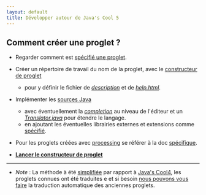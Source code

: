```yaml
---
layout: default
title: Développer autour de Java's Cool 5
---
```


## Comment créer une proglet ?

* Regarder comment est [spécifié une proglet](./specification.html).

* Créer un répertoire de travail du nom de la proglet, avec le [constructeur de proglet](./wproglets/javascool-core.jar)
  * pour y définir le fichier de *[description](./proglet-json.html)* et de *[help.html](./documentation.html)*.

* Implémenter les [sources Java](./functions-java.html) 
  * avec éventuellement la *[completion](./completion-json.html)* au niveau de l'éditeur et un  *[Translator.java](./translator-java.html)* pour étendre le langage.
  * en ajoutant les éventuelles librairies externes et extensions comme [spécifié](./specification.html).

* Pour les proglets créées avec [processing](http://processing.org) se référer à la doc [spécifique](../../wpages/JavaScool:ProgletProcessing.html).

* **[Lancer le constructeur de proglet](./wproglets/javascool-core.jar)**


---- 

* *Note* : La méthode à été [simplifiée](./jvs4-jvs5.html) par rapport à [Java's Cool4](http://javascool.gforge.inria.fr/v4/index.php?page=developers), les proglets connues ont été traduites e et si besoin [nous pouvons vous faire](../wpages/contact.html) la traduction automatique des anciennes proglets.
